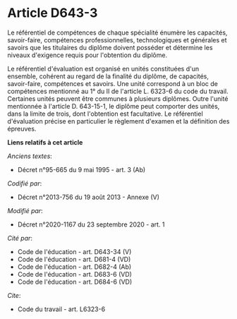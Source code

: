 # Article D643-3

Le référentiel de compétences de chaque spécialité énumère les capacités, savoir-faire, compétences professionnelles,
technologiques et générales et savoirs que les titulaires du diplôme doivent posséder et détermine les niveaux d'exigence
requis pour l'obtention du diplôme.

Le référentiel d'évaluation est organisé en unités constituées d'un ensemble, cohérent au regard de la finalité du diplôme,
de capacités, savoir-faire, compétences et savoirs. Une unité correspond à un bloc de compétences mentionné au 1° du II de
l'article L. 6323-6 du code du travail. Certaines unités peuvent être communes à plusieurs diplômes. Outre l'unité mentionnée
à l'article D. 643-15-1, le diplôme peut comporter des unités, dans la limite de trois, dont l'obtention est facultative. Le
référentiel d'évaluation précise en particulier le règlement d'examen et la définition des épreuves.

**Liens relatifs à cet article**

_Anciens textes_:

  - Décret n°95-665 du 9 mai 1995 - art. 3 (Ab)

_Codifié par_:

  - Décret n°2013-756 du 19 août 2013 -  Annexe (V)

_Modifié par_:

  - Décret n°2020-1167 du 23 septembre 2020 - art. 1

_Cité par_:

  - Code de l'éducation - art. D643-34 (V)
  - Code de l'éducation - art. D681-4 (VD)
  - Code de l'éducation - art. D682-4 (Ab)
  - Code de l'éducation - art. D683-6 (VD)
  - Code de l'éducation - art. D684-6 (VD)

_Cite_:

  - Code du travail - art. L6323-6

